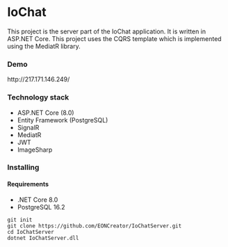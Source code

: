 <h1>IoChat</h1>

This project is the server part of the IoChat application. It is written in ASP.NET Core. This project uses the CQRS template which is implemented using the MediatR library.

<h3>Demo</h3>
http://217.171.146.249/

<h3>Technology stack</h3>
<ul>
  <li>ASP.NET Core (8.0)</li>
  <li>Entity Framework (PostgreSQL)</li>
  <li>SignalR</li>
  <li>MediatR</li>
  <li>JWT</li>
  <li>ImageSharp</li>
</ul>

<h3>Installing</h3>
<h4>Requirements</h4>
<ul>
  <li>.NET Core 8.0</li>
  <li>PostgreSQL 16.2</li>
</ul>

```git
git init
git clone https://github.com/EONCreator/IoChatServer.git
cd IoChatServer
dotnet IoChatServer.dll
```
